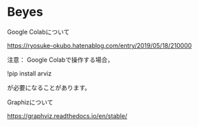 # Beyes

Google Colabについて

https://ryosuke-okubo.hatenablog.com/entry/2019/05/18/210000

注意：
Google Colabで操作する場合，

!pip install arviz

が必要になることがあります。


Graphizについて

https://graphviz.readthedocs.io/en/stable/
